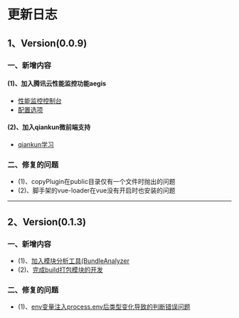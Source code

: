 # 更新日志

## 1、Version(0.0.9)

### 一、新增内容

#### (1)、加入腾讯云性能监控功能aegis
* [性能监控控制台](https://console.cloud.tencent.com/rum)
* [配置选项](https://cloud.tencent.com/document/product/1464/58560)

#### (2)、加入qiankun微前端支持
* [qiankun学习](https://qiankun.umijs.org/zh/guide/tutorial#%E4%B8%BB%E5%BA%94%E7%94%A8)


### 二、修复的问题
* (1)、copyPlugin在public目录仅有一个文件时抛出的问题
* (2)、脚手架的vue-loader在vue没有开启时也安装的问题

<hr>

## 2、Version(0.1.3)

### 一、新增内容
* (1)、[加入模块分析工具(BundleAnalyzer](https://dobettest.atlassian.net/jira/software/c/projects/WREN/boards/5?selectedIssue=WREN-22)
* (2)、[完成build打包模块的开发](https://dobettest.atlassian.net/jira/software/c/projects/WREN/boards/5?modal=detail&selectedIssue=WREN-7)
### 二、修复的问题
* (1)、[env变量注入process.env后类型变化导致的判断错误问题](https://dobettest.atlassian.net/jira/software/c/projects/WREN/boards/5?selectedIssue=WREN-21)